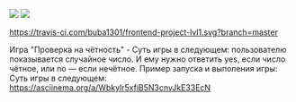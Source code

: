 <a href="https://codeclimate.com/github/codeclimate/codeclimate/maintainability"><img src="https://api.codeclimate.com/v1/badges/a99a88d28ad37a79dbf6/maintainability" /></a>
<a href="https://codeclimate.com/github/codeclimate/codeclimate/test_coverage"><img src="https://api.codeclimate.com/v1/badges/a99a88d28ad37a79dbf6/test_coverage" /></a>

https://travis-ci.com/buba1301/frontend-project-lvl1.svg?branch=master

Игра "Проверка на чётность" - Суть игры в следующем: пользователю показывается случайное число. И ему нужно ответить yes, если число чётное, или no — если нечётное.
Пример запуска и выполения игры: Суть игры в следующем: https://asciinema.org/a/Wbkylr5xfiB5N3cnvJkE33EcN
